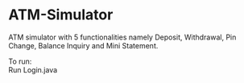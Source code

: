 # ATM-Simulator  

ATM simulator with 5 functionalities namely Deposit, Withdrawal, Pin Change, Balance Inquiry and Mini Statement.  

To run:  
Run Login.java
